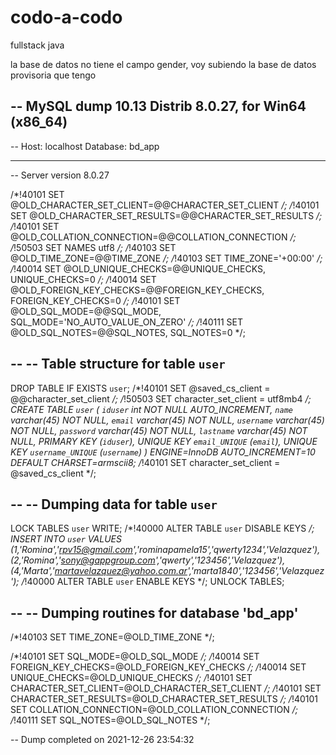 # codo-a-codo
fullstack java

la base de datos no tiene el campo gender, voy subiendo la base de datos provisoria que tengo

-- MySQL dump 10.13  Distrib 8.0.27, for Win64 (x86_64)
--
-- Host: localhost    Database: bd_app
-- ------------------------------------------------------
-- Server version	8.0.27

/*!40101 SET @OLD_CHARACTER_SET_CLIENT=@@CHARACTER_SET_CLIENT */;
/*!40101 SET @OLD_CHARACTER_SET_RESULTS=@@CHARACTER_SET_RESULTS */;
/*!40101 SET @OLD_COLLATION_CONNECTION=@@COLLATION_CONNECTION */;
/*!50503 SET NAMES utf8 */;
/*!40103 SET @OLD_TIME_ZONE=@@TIME_ZONE */;
/*!40103 SET TIME_ZONE='+00:00' */;
/*!40014 SET @OLD_UNIQUE_CHECKS=@@UNIQUE_CHECKS, UNIQUE_CHECKS=0 */;
/*!40014 SET @OLD_FOREIGN_KEY_CHECKS=@@FOREIGN_KEY_CHECKS, FOREIGN_KEY_CHECKS=0 */;
/*!40101 SET @OLD_SQL_MODE=@@SQL_MODE, SQL_MODE='NO_AUTO_VALUE_ON_ZERO' */;
/*!40111 SET @OLD_SQL_NOTES=@@SQL_NOTES, SQL_NOTES=0 */;

--
-- Table structure for table `user`
--

DROP TABLE IF EXISTS `user`;
/*!40101 SET @saved_cs_client     = @@character_set_client */;
/*!50503 SET character_set_client = utf8mb4 */;
CREATE TABLE `user` (
  `iduser` int NOT NULL AUTO_INCREMENT,
  `name` varchar(45) NOT NULL,
  `email` varchar(45) NOT NULL,
  `username` varchar(45) NOT NULL,
  `password` varchar(45) NOT NULL,
  `lastname` varchar(45) NOT NULL,
  PRIMARY KEY (`iduser`),
  UNIQUE KEY `email_UNIQUE` (`email`),
  UNIQUE KEY `username_UNIQUE` (`username`)
) ENGINE=InnoDB AUTO_INCREMENT=10 DEFAULT CHARSET=armscii8;
/*!40101 SET character_set_client = @saved_cs_client */;

--
-- Dumping data for table `user`
--

LOCK TABLES `user` WRITE;
/*!40000 ALTER TABLE `user` DISABLE KEYS */;
INSERT INTO `user` VALUES (1,'Romina','rpv15@gmail.com','rominapamela15','qwerty1234','Velazquez'),(2,'Romina','sony@gappgroup.com','qwerty','123456','Velazquez'),(4,'Marta','martavelazquez@yahoo.com.ar','marta1840','123456','Velazquez');
/*!40000 ALTER TABLE `user` ENABLE KEYS */;
UNLOCK TABLES;

--
-- Dumping routines for database 'bd_app'
--
/*!40103 SET TIME_ZONE=@OLD_TIME_ZONE */;

/*!40101 SET SQL_MODE=@OLD_SQL_MODE */;
/*!40014 SET FOREIGN_KEY_CHECKS=@OLD_FOREIGN_KEY_CHECKS */;
/*!40014 SET UNIQUE_CHECKS=@OLD_UNIQUE_CHECKS */;
/*!40101 SET CHARACTER_SET_CLIENT=@OLD_CHARACTER_SET_CLIENT */;
/*!40101 SET CHARACTER_SET_RESULTS=@OLD_CHARACTER_SET_RESULTS */;
/*!40101 SET COLLATION_CONNECTION=@OLD_COLLATION_CONNECTION */;
/*!40111 SET SQL_NOTES=@OLD_SQL_NOTES */;

-- Dump completed on 2021-12-26 23:54:32

